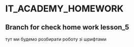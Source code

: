 # IT_ACADEMY_HOMEWORK

## Branch for check home work lesson_5

тут ми будемо розбирати роботу зі шрифтами